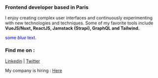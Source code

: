 ### Frontend developer based in Paris

I enjoy creating complex user interfaces and continuously experimenting with new technologies and techniques. Some of my favorite tools include **VueJS/Nuxt, ReactJS, Jamstack (Strapi), GraphQL and Tailwind.**

<span style="color:blue">some *blue* text</span>.


### Find me on :
[Linkedin](https://www.linkedin.com/in/clem-cornet) | [Twitter](https://twitter.com/ClemCornet)

My company is hiring : [Here](https://refer.hellotrusty.io/wjevmcvwlv)


